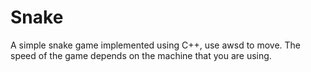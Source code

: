 # Snake
A simple snake game implemented using C++, use awsd to move.
The speed of the game depends on the machine that you are using.

